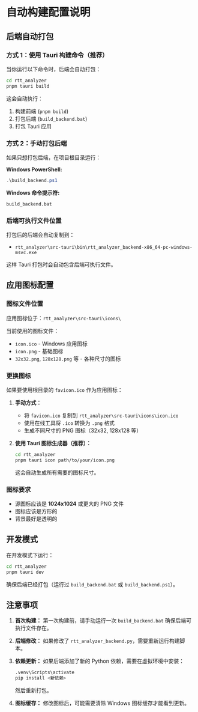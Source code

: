 # 自动构建配置说明

## 后端自动打包

### 方式 1：使用 Tauri 构建命令（推荐）
当你运行以下命令时，后端会自动打包：

```bash
cd rtt_analyzer
pnpm tauri build
```

这会自动执行：
1. 构建前端 (`pnpm build`)
2. 打包后端 (`build_backend.bat`)
3. 打包 Tauri 应用

### 方式 2：手动打包后端
如果只想打包后端，在项目根目录运行：

**Windows PowerShell:**
```powershell
.\build_backend.ps1
```

**Windows 命令提示符:**
```cmd
build_backend.bat
```

### 后端可执行文件位置
打包后的后端会自动复制到：
- `rtt_analyzer\src-tauri\bin\rtt_analyzer_backend-x86_64-pc-windows-msvc.exe`

这样 Tauri 打包时会自动包含后端可执行文件。

## 应用图标配置

### 图标文件位置
应用图标位于：`rtt_analyzer\src-tauri\icons\`

当前使用的图标文件：
- `icon.ico` - Windows 应用图标
- `icon.png` - 基础图标
- `32x32.png`, `128x128.png` 等 - 各种尺寸的图标

### 更换图标
如果要使用根目录的 `favicon.ico` 作为应用图标：

1. **手动方式：**
   - 将 `favicon.ico` 复制到 `rtt_analyzer\src-tauri\icons\icon.ico`
   - 使用在线工具将 `.ico` 转换为 `.png` 格式
   - 生成不同尺寸的 PNG 图标（32x32, 128x128 等）

2. **使用 Tauri 图标生成器（推荐）：**
   ```bash
   cd rtt_analyzer
   pnpm tauri icon path/to/your/icon.png
   ```
   
   这会自动生成所有需要的图标尺寸。

### 图标要求
- 源图标应该是 **1024x1024** 或更大的 PNG 文件
- 图标应该是方形的
- 背景最好是透明的

## 开发模式

在开发模式下运行：
```bash
cd rtt_analyzer
pnpm tauri dev
```

确保后端已经打包（运行过 `build_backend.bat` 或 `build_backend.ps1`）。

## 注意事项

1. **首次构建：** 第一次构建前，请手动运行一次 `build_backend.bat` 确保后端可执行文件存在。

2. **后端修改：** 如果修改了 `rtt_analyzer_backend.py`，需要重新运行构建脚本。

3. **依赖更新：** 如果后端添加了新的 Python 依赖，需要在虚拟环境中安装：
   ```bash
   .venv\Scripts\activate
   pip install <新依赖>
   ```
   然后重新打包。

4. **图标缓存：** 修改图标后，可能需要清除 Windows 图标缓存才能看到更新。
